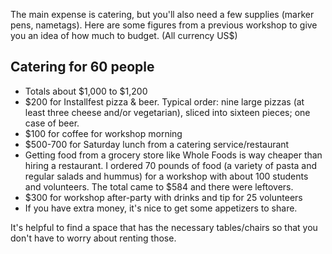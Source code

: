 The main expense is catering, but you'll also need a few supplies (marker pens, nametags). Here are some figures from a previous workshop to give you an idea of how much to budget.  (All currency US$)

## Catering for 60 people
* Totals about $1,000 to $1,200
* $200 for Installfest pizza & beer. Typical order: nine large pizzas (at least three cheese and/or vegetarian), sliced into sixteen pieces; one case of beer.
* $100 for coffee for workshop morning
* $500-700 for Saturday lunch from a catering service/restaurant
 * Getting food from a grocery store like Whole Foods is way cheaper than hiring a restaurant. I ordered 70 pounds of food (a variety of pasta and regular salads and hummus) for a workshop with about 100 students and volunteers. The total came to $584 and there were leftovers.
* $300 for workshop after-party with drinks and tip for 25 volunteers
 * If you have extra money, it's nice to get some appetizers to share.


It's helpful to find a space that has the necessary tables/chairs so that you don't have to worry about renting those. 